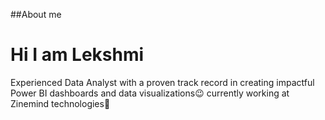 ##About me

<!--
**Lekshmi-515/Lekshmi-515** is a ✨ _special_ ✨ repository because its `README.md` (this file) appears on your GitHub profile.

Here are some ideas to get you started:

- 🔭 I’m currently working on ...
- 🌱 I’m currently learning ...
- 👯 I’m looking to collaborate on ...
- 🤔 I’m looking for help with ...
- 💬 Ask me about ...
- 📫 How to reach me: ...
- 😄 Pronouns: ...
- ⚡ Fun fact: ...
-->
# Hi I am Lekshmi
Experienced Data Analyst with a proven track record in creating impactful Power BI dashboards and data visualizations😉
currently working at Zinemind technologies🤩

